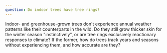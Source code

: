 ```yaml
---
question: Do indoor trees have tree rings?
---
```


Indoor- and greenhouse-grown trees don't experience annual weather patterns like their counterparts in the wild. Do they still grow thicker skin for the winter season "instinctively", or are tree rings exclusively reactionary responses to climate? If the former, how do trees track years and seasons without experiencing them, and how accurate are they?
